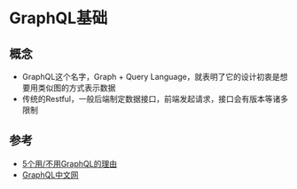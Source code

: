 # GraphQL基础

## 概念
- GraphQL这个名字，Graph + Query Language，就表明了它的设计初衷是想要用类似图的方式表示数据
- 传统的Restful，一般后端制定数据接口，前端发起请求，接口会有版本等诸多限制


## 参考
- [5个用/不用GraphQL的理由](https://www.jianshu.com/p/12dff5905cf6)
- [GraphQL中文网](https://graphql.org.cn/learn.html)